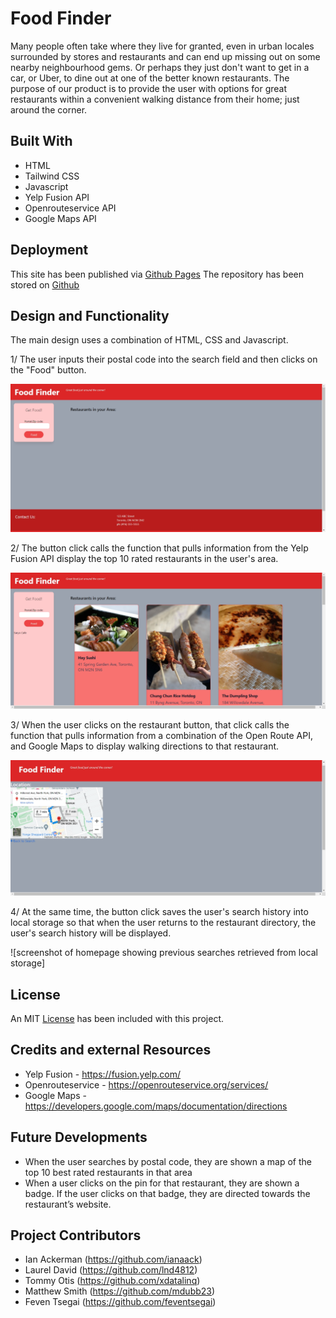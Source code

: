 # Food Finder

Many people often take where they live for granted, even in urban locales surrounded by stores and restaurants and can end up missing out on some nearby neighbourhood gems.  Or perhaps they just don't want to get in a car, or Uber, to dine out at one of the better known restaurants. The purpose of our product is to provide the user with options for great restaurants within a convenient walking distance from their home; just around the corner.

## Built With

- HTML
- Tailwind CSS
- Javascript
- Yelp Fusion API
- Openrouteservice API
- Google Maps API

## Deployment

This site has been published via [Github Pages](https://bootcampProjectOneTeamFour.github.io/food-finder/)
The repository has been stored on [Github](https://github.com/bootcampProjectOneTeamFour/food-finder)

## Design and Functionality

The main design uses a combination of HTML, CSS and Javascript.

1/ The user inputs their postal code into the search field and then clicks on the "Food" button.

![screenshot of homepage with postal code input field](assets/images/food-finder-index.html-screen-shot.png)

2/ The button click calls the function that pulls information from the Yelp Fusion API display the top 10 rated restaurants in the user's area.

![screenshot of homepage displaying search results](assets/images/food-finder-restaurant-display-screen-shot.png)

3/ When the user clicks on the restaurant button, that click calls the function that pulls information from a combination of the Open Route API, and Google Maps to display walking directions to that restaurant.

![screenshot of directions page for site](assets/images/food-finder-directions-page-screen-shot.png)

4/ At the same time, the button click saves the user's search history into local storage so that when the user returns to the restaurant directory, the user's search history will be displayed.

![screenshot of homepage showing previous searches retrieved from local storage]

## License

An MIT [License](LICENSE) has been included with this project.

## Credits and external Resources

- Yelp Fusion - <https://fusion.yelp.com/>
- Openrouteservice - <https://openrouteservice.org/services/>
- Google Maps - <https://developers.google.com/maps/documentation/directions>

## Future Developments

- When the user searches by postal code, they are shown a map of the top 10 best rated restaurants in that area
- When a user clicks on the pin for that restaurant, they are shown a badge. If the user clicks on that badge, they are directed towards the restaurant’s website.

## Project Contributors

- Ian Ackerman (<https://github.com/ianaack>)
- Laurel David (<https://github.com/lnd4812>)
- Tommy Otis (<https://github.com/xdatalinq>)
- Matthew Smith (<https://github.com/mdubb23>)
- Feven Tsegai (<https://github.com/feventsegai>)
